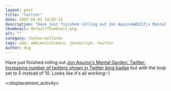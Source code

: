 ```yaml
---
layout: post
title: "Twitter"
date: 2007-04-01 14:01:12
description: "Have just finished rolling out Jon Aquino&#8217;s Mental Garden --  Twitter --  Increasing number of twitters shown in Twitter blog badge but with the loop set to 5 instead of 10. Looks like it&#8217;s all working -- -) &lt;/displacement_activity&gt;&#8230;"
thumbnail: defaultThumbnail.png
alt: ""
category: Techno-bollocks
tags: add, ambientintimacy, javascript, twitter
author: dug
---
```


<p>Have just finished rolling out <a title="Jon Aquino's Mental Garden: Twitter: Increasing number of twitters shown in Twitter blog badge" href="http://jonaquino.blogspot.com/2006/12/twitter-increasing-number-of-twitters.html">Jon Aquino's Mental Garden: Twitter: Increasing number of twitters shown in Twitter blog badge</a> but with the loop set to 5 instead of 10. Looks like it's all working:-)</p>

<p>&lt;/displacement_activity&gt;</p>
